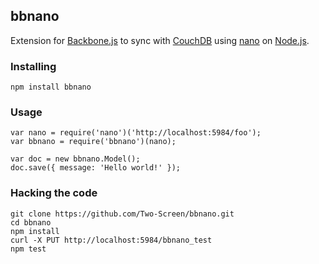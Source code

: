 ## bbnano

Extension for [Backbone.js] to sync with [CouchDB] using [nano] on [Node.js].

 [Backbone.js]: http://documentcloud.github.com/backbone/
 [CouchDB]: http://couchdb.apache.org/
 [nano]: https://github.com/dscape/nano
 [Node.js]: http://nodejs.org/

### Installing

    npm install bbnano

### Usage

    var nano = require('nano')('http://localhost:5984/foo');
    var bbnano = require('bbnano')(nano);

    var doc = new bbnano.Model();
    doc.save({ message: 'Hello world!' });

### Hacking the code

    git clone https://github.com/Two-Screen/bbnano.git
    cd bbnano
    npm install
    curl -X PUT http://localhost:5984/bbnano_test
    npm test
